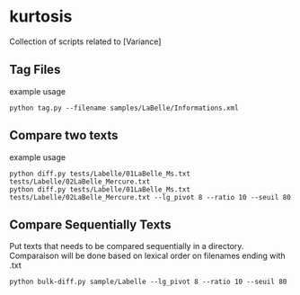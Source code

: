 # kurtosis

Collection of scripts related to [Variance]

## Tag Files
example usage
```
python tag.py --filename samples/LaBelle/Informations.xml
```

## Compare two texts
example usage
```
python diff.py tests/Labelle/01LaBelle_Ms.txt tests/Labelle/02LaBelle_Mercure.txt
python diff.py tests/Labelle/01LaBelle_Ms.txt tests/Labelle/02LaBelle_Mercure.txt --lg_pivot 8 --ratio 10 --seuil 80 
```

## Compare Sequentially Texts
Put texts that needs to be compared sequentially in a directory. Comparaison will be done based on lexical order on filenames ending with .txt
```
python bulk-diff.py sample/Labelle --lg_pivot 8 --ratio 10 --seuil 80  
```

